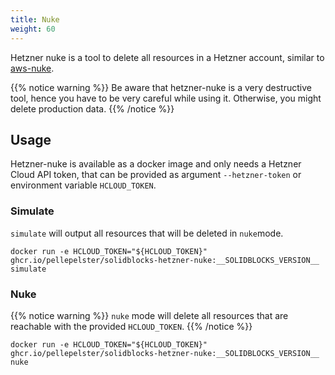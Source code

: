 ```yaml
---
title: Nuke
weight: 60
---
```


Hetzner nuke is a tool to delete all resources in a Hetzner account, similar to [aws-nuke](https://github.com/rebuy-de/aws-nuke).

{{% notice warning %}}
Be aware that hetzner-nuke is a very destructive tool, hence you have to be very careful while using it. Otherwise, you might delete production data.
{{% /notice %}}

## Usage

Hetzner-nuke is available as a docker image and only needs a Hetzner Cloud API token, that can be provided as argument `--hetzner-token` or environment variable `HCLOUD_TOKEN`.

### Simulate

`simulate` will output all resources that will be deleted in `nuke`mode.

```
docker run -e HCLOUD_TOKEN="${HCLOUD_TOKEN}" ghcr.io/pellepelster/solidblocks-hetzner-nuke:__SOLIDBLOCKS_VERSION__ simulate
```

### Nuke

{{% notice warning %}}
`nuke` mode will delete all resources that are reachable with the provided `HCLOUD_TOKEN`. 
{{% /notice %}}


```
docker run -e HCLOUD_TOKEN="${HCLOUD_TOKEN}" ghcr.io/pellepelster/solidblocks-hetzner-nuke:__SOLIDBLOCKS_VERSION__ nuke
```
